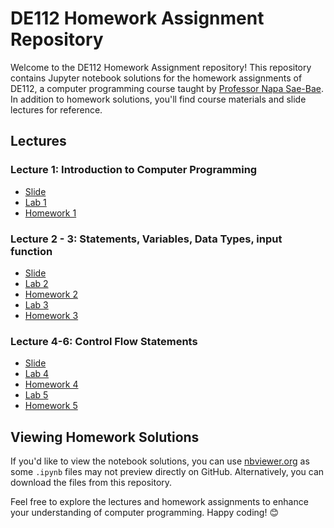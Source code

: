 # DE112 Homework Assignment Repository

Welcome to the DE112 Homework Assignment repository! This repository contains Jupyter notebook solutions for the homework assignments of DE112, a computer programming course taught by [Professor Napa Sae-Bae](https://www.linkedin.com/in/napa-sae-bae-262380b). In addition to homework solutions, you'll find course materials and slide lectures for reference.

## Lectures

### Lecture 1: Introduction to Computer Programming
- [Slide](https://docs.google.com/presentation/d/1Fg9YHmXmgKV1sodFpNNs2WpOgv0BuFB2107xHCPTB5o/edit#slide=id.p1)
- [Lab 1](https://colab.research.google.com/drive/162Mg7omLG-t4bxdEknUrcejAY1znrJ_G?usp=sharing)
- [Homework 1](https://colab.research.google.com/drive/13qODcrFEKmVl_Jke-w04girGvToaaswQ?usp=sharing)

### Lecture 2 - 3: Statements, Variables, Data Types, input function
- [Slide](https://docs.google.com/presentation/d/1Fg9YHmXmgKV1sodFpNNs2WpOgv0BuFB2107xHCPTB5o/edit#slide=id.p1)
- [Lab 2](https://colab.research.google.com/drive/1NjyegN0qAUW2rz04mwNp4iTuU6eCKW8x?usp=sharing)
- [Homework 2](https://colab.research.google.com/drive/1u80fU4-eMZsqFQ_pYrQn5Z2NdA78TprB?usp=sharing)
- [Lab 3](https://colab.research.google.com/drive/1Oa3MLs2P6E0okyDqQhjdceq_zuZslX94?usp=sharing)
- [Homework 3](https://colab.research.google.com/drive/1L-E9Gkz3t3Rvn1DB7llLpyD0_ztCB9TB?usp=sharing)

### Lecture 4-6: Control Flow Statements
- [Slide](https://docs.google.com/presentation/d/1h7BFHqip8DEuBI-wrTX7TvOwKfxmOdkwZqk_PvLCUQg/edit)
- [Lab 4](https://colab.research.google.com/drive/1m3XyDj9xGkzTy_-kov61MSutFrg9uNCd)
- [Homework 4](https://colab.research.google.com/drive/18S8dX50dpfUz-9PeDswafTYuGWdhqzrF?usp=sharing)
- [Lab 5](https://colab.research.google.com/drive/1eV2C2XEmI8mSR7JnNif_B_LLhxEg03ZD?usp=sharing)
- [Homework 5](https://colab.research.google.com/drive/1K0P9GydVhxG3CZ_-QmRkIPtosTEJzFQS?usp=sharing)

## Viewing Homework Solutions

If you'd like to view the notebook solutions, you can use [nbviewer.org](https://nbviewer.org/) as some `.ipynb` files may not preview directly on GitHub. Alternatively, you can download the files from this repository.

Feel free to explore the lectures and homework assignments to enhance your understanding of computer programming. Happy coding! 😊
